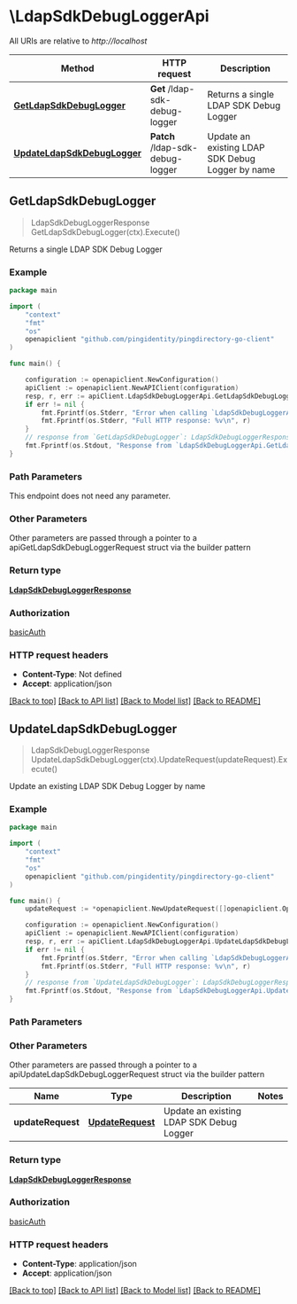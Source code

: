 # \LdapSdkDebugLoggerApi

All URIs are relative to *http://localhost*

Method | HTTP request | Description
------------- | ------------- | -------------
[**GetLdapSdkDebugLogger**](LdapSdkDebugLoggerApi.md#GetLdapSdkDebugLogger) | **Get** /ldap-sdk-debug-logger | Returns a single LDAP SDK Debug Logger
[**UpdateLdapSdkDebugLogger**](LdapSdkDebugLoggerApi.md#UpdateLdapSdkDebugLogger) | **Patch** /ldap-sdk-debug-logger | Update an existing LDAP SDK Debug Logger by name



## GetLdapSdkDebugLogger

> LdapSdkDebugLoggerResponse GetLdapSdkDebugLogger(ctx).Execute()

Returns a single LDAP SDK Debug Logger

### Example

```go
package main

import (
    "context"
    "fmt"
    "os"
    openapiclient "github.com/pingidentity/pingdirectory-go-client"
)

func main() {

    configuration := openapiclient.NewConfiguration()
    apiClient := openapiclient.NewAPIClient(configuration)
    resp, r, err := apiClient.LdapSdkDebugLoggerApi.GetLdapSdkDebugLogger(context.Background()).Execute()
    if err != nil {
        fmt.Fprintf(os.Stderr, "Error when calling `LdapSdkDebugLoggerApi.GetLdapSdkDebugLogger``: %v\n", err)
        fmt.Fprintf(os.Stderr, "Full HTTP response: %v\n", r)
    }
    // response from `GetLdapSdkDebugLogger`: LdapSdkDebugLoggerResponse
    fmt.Fprintf(os.Stdout, "Response from `LdapSdkDebugLoggerApi.GetLdapSdkDebugLogger`: %v\n", resp)
}
```

### Path Parameters

This endpoint does not need any parameter.

### Other Parameters

Other parameters are passed through a pointer to a apiGetLdapSdkDebugLoggerRequest struct via the builder pattern


### Return type

[**LdapSdkDebugLoggerResponse**](LdapSdkDebugLoggerResponse.md)

### Authorization

[basicAuth](../README.md#basicAuth)

### HTTP request headers

- **Content-Type**: Not defined
- **Accept**: application/json

[[Back to top]](#) [[Back to API list]](../README.md#documentation-for-api-endpoints)
[[Back to Model list]](../README.md#documentation-for-models)
[[Back to README]](../README.md)


## UpdateLdapSdkDebugLogger

> LdapSdkDebugLoggerResponse UpdateLdapSdkDebugLogger(ctx).UpdateRequest(updateRequest).Execute()

Update an existing LDAP SDK Debug Logger by name

### Example

```go
package main

import (
    "context"
    "fmt"
    "os"
    openapiclient "github.com/pingidentity/pingdirectory-go-client"
)

func main() {
    updateRequest := *openapiclient.NewUpdateRequest([]openapiclient.Operation{*openapiclient.NewOperation(openapiclient.EnumOperation("add"), "Path_example")}) // UpdateRequest | Update an existing LDAP SDK Debug Logger

    configuration := openapiclient.NewConfiguration()
    apiClient := openapiclient.NewAPIClient(configuration)
    resp, r, err := apiClient.LdapSdkDebugLoggerApi.UpdateLdapSdkDebugLogger(context.Background()).UpdateRequest(updateRequest).Execute()
    if err != nil {
        fmt.Fprintf(os.Stderr, "Error when calling `LdapSdkDebugLoggerApi.UpdateLdapSdkDebugLogger``: %v\n", err)
        fmt.Fprintf(os.Stderr, "Full HTTP response: %v\n", r)
    }
    // response from `UpdateLdapSdkDebugLogger`: LdapSdkDebugLoggerResponse
    fmt.Fprintf(os.Stdout, "Response from `LdapSdkDebugLoggerApi.UpdateLdapSdkDebugLogger`: %v\n", resp)
}
```

### Path Parameters



### Other Parameters

Other parameters are passed through a pointer to a apiUpdateLdapSdkDebugLoggerRequest struct via the builder pattern


Name | Type | Description  | Notes
------------- | ------------- | ------------- | -------------
 **updateRequest** | [**UpdateRequest**](UpdateRequest.md) | Update an existing LDAP SDK Debug Logger | 

### Return type

[**LdapSdkDebugLoggerResponse**](LdapSdkDebugLoggerResponse.md)

### Authorization

[basicAuth](../README.md#basicAuth)

### HTTP request headers

- **Content-Type**: application/json
- **Accept**: application/json

[[Back to top]](#) [[Back to API list]](../README.md#documentation-for-api-endpoints)
[[Back to Model list]](../README.md#documentation-for-models)
[[Back to README]](../README.md)

